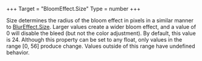 +++
Target = "BloomEffect.Size"
Type = number
+++

Size determines the radius of the bloom effect in pixels in a similar manner to [BlurEffect.Size](https://developer.roblox.com/api-reference/property/BlurEffect/Size). Larger values create a wider bloom effect, and a value of 0 will disable the bleed (but not the color adjustment). By default, this value is 24. Although this property can be set to any float, only values in the range [0, 56] produce change. Values outside of this range have undefined behavior.
